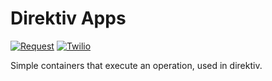 # Direktiv Apps

[![Request](https://github.com/vorteil/direktiv-apps/actions/workflows/request.yml/badge.svg?branch=release-requester)](https://github.com/vorteil/direktiv-apps/actions/workflows/request.yml)
[![Twilio](https://github.com/vorteil/direktiv-apps/actions/workflows/twilio.yml/badge.svg?branch=release-twilio)](https://github.com/vorteil/direktiv-apps/actions/workflows/twilio.yml)

Simple containers that execute an operation, used in direktiv.
